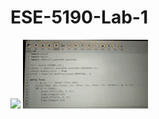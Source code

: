 # ESE-5190-Lab-1
![](https://github.com/JuiUpenn11/ESE-5190-Lab-1/blob/main/short-proximity.gif)
![](https://github.com/JuiUpenn11/ESE-5190-Lab-1/blob/main/short-firefly.gif)
